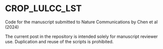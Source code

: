 # CROP_LULCC_LST
Code for the manuscript submitted to Nature Communications by Chen et al (2024)


The current post in the repository is intended solely for manuscript reviewer use. Duplication and reuse of the scripts is prohibited.
